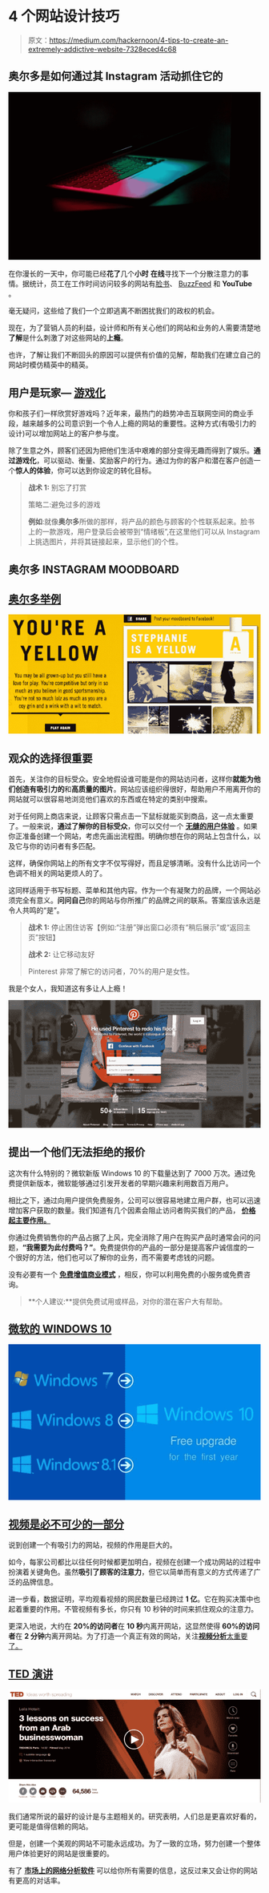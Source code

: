 # 4 个网站设计技巧

> 原文：<https://medium.com/hackernoon/4-tips-to-create-an-extremely-addictive-website-7328eced4c68>

## 奥尔多是如何通过其 Instagram 活动抓住它的

![](img/08f569772c958f6deff66a1ebfe71f27.png)

在你漫长的一天中，你可能已经**花了**几个**小时** **在线**寻找下一个分散注意力的事情。据统计，员工在工作时间访问较多的网站有[脸书](https://medium.com/u/25aae929dbb1?source=post_page-----7328eced4c68--------------------------------)、 [BuzzFeed](https://medium.com/u/ef7ccf89e7dc?source=post_page-----7328eced4c68--------------------------------) 和 **YouTube** 。

毫无疑问，这些给了我们一个立即逃离不断困扰我们的政权的机会。

现在，为了营销人员的利益，设计师和所有关心他们的网站和业务的人需要清楚地**了解**是什么刺激了对这些网站的**上瘾**。

也许，了解让我们不断回头的原因可以提供有价值的见解，帮助我们在建立自己的网站时模仿精英中的精英。

## **用户是玩家—** [**游戏化**](https://www.google.co.in/url?sa=t&rct=j&q=&esrc=s&source=web&cd=1&cad=rja&uact=8&ved=0ahUKEwiK_5Sh2afXAhWMQ48KHamlCp4QFggnMAA&url=https%3A%2F%2Fen.wikipedia.org%2Fwiki%2FGamification&usg=AOvVaw3lxc0znc5qpjAT0B5QpiHc)

你和孩子们一样欣赏好游戏吗？近年来，最热门的趋势冲击互联网空间的商业手段，越来越多的公司意识到一个令人上瘾的网站的重要性。这种方式(有吸引力的设计)可以增加网站上的客户参与度。

除了生意之外，顾客们还因为把他们生活中艰难的部分变得无趣而得到了娱乐。**通过游戏化**，可以驱动、衡量、奖励客户的行为。通过为你的客户和潜在客户创造一个**惊人的体验**，你可以达到你设定的转化目标。

> **战术 1:** 别忘了打赏
> 
> 策略二:避免过多的游戏
> 
> **例如**:就像**奥尔多**所做的那样，将产品的颜色与顾客的个性联系起来。脸书上的一款游戏，用户登录后会被带到“情绪板”,在这里他们可以从 Instagram 上挑选图片，并将其链接起来，显示他们的个性。

## **奥尔多 INSTAGRAM MOODBOARD**

## [**奥尔多举例**](https://www.google.co.in/url?sa=t&rct=j&q=&esrc=s&source=web&cd=1&cad=rja&uact=8&ved=0ahUKEwjtrqeq2afXAhUBo48KHVcNAZIQFgg0MAA&url=https%3A%2F%2Fwww.aldoshoes.com%2Fus%2Fen_US&usg=AOvVaw3UUXcRgRVsJ2FmS6NkQ935)

![](img/83832223e0aacc82c648c0cc4fa133aa.png)

## **观众的选择很重要**

首先，关注你的目标受众。安全地假设谁可能是你的网站访问者，这样你**就能为他们创造有吸引力的**和**高质量的图片**。网站应该组织得很好，帮助用户不用离开你的网站就可以很容易地浏览他们喜欢的东西或在特定的类别中搜索。

对于任何网上商店来说，让顾客只需点击一下鼠标就能买到商品，这一点太重要了。一般来说，**通过了解你的目标受众**，你可以交付一个 [**无缝的用户体验**](https://www.google.co.in/url?sa=t&rct=j&q=&esrc=s&source=web&cd=2&cad=rja&uact=8&ved=0ahUKEwiwz-m22afXAhXKLY8KHU0dDLkQFggsMAE&url=https%3A%2F%2Fen.wikipedia.org%2Fwiki%2FUser_experience&usg=AOvVaw2P_bmmozsS9HyTZydHt90V) 。如果你正准备创建一个网站，考虑先画出流程图。明确你想在你的网站上包含什么，以及它与你的访问者有多匹配。

这样，确保你网站上的所有文字不仅写得好，而且足够清晰。没有什么比访问一个色调不相关的网站更烦人的了。

这同样适用于书写标题、菜单和其他内容。作为一个有凝聚力的品牌，一个网站必须完全有意义。**问问自己**你的网站与你所推广的品牌之间的联系。答案应该永远是令人共鸣的“是”。

> **战术 1:** 停止困住访客【例如:“注册”弹出窗口必须有“稍后展示”或“返回主页”按钮】
> 
> **战术 2:** 让它移动友好
> 
> Pinterest 非常了解它的访问者，70%的用户是女性。

我是个女人，我知道这有多让人上瘾！

![](img/410d7b719b216ab5a2c8ee68fd834005.png)

## 提出一个他们无法拒绝的报价

这次有什么特别的？微软新版 Windows 10 的下载量达到了 7000 万次。通过免费提供新版本，微软能够通过引发开发者的早期兴趣来利用数百万用户。

相比之下，通过向用户提供免费服务，公司可以很容易地建立用户群，也可以迅速增加客户获取的数量。我们知道有几个因素会阻止访问者购买我们的产品， [**价格起主要作用。**](https://www.google.co.in/url?sa=t&rct=j&q=&esrc=s&source=web&cd=1&cad=rja&uact=8&ved=0ahUKEwiyqKjO2afXAhWMpY8KHTR4CeEQFggnMAA&url=https%3A%2F%2Fwww.nickkolenda.com%2Fpsychological-pricing-strategies%2F&usg=AOvVaw22YFWeEr7PhF-9JUM1CZue)

你通过免费销售你的产品占据了上风，完全消除了用户在购买产品时通常会问的问题，**“我需要为此付费吗？”**。免费提供你的产品的一部分是提高客户诚信度的一个很好的方法，他们也可以了解你的业务，而不需要考虑钱的问题。

没有必要有一个 [**免费增值商业模式**](https://www.google.co.in/url?sa=t&rct=j&q=&esrc=s&source=web&cd=3&cad=rja&uact=8&ved=0ahUKEwjS3ITY2afXAhWEtI8KHQXtDAgQFggvMAI&url=https%3A%2F%2Fen.wikipedia.org%2Fwiki%2FFreemium&usg=AOvVaw0IYHJ8T2p5wYRaZXr3mkgE) ，相反，你可以利用免费的小服务或免费咨询。

> **个人建议:**提供免费试用或样品，对你的潜在客户大有帮助。

## [**微软的 WINDOWS 10**](https://www.google.co.in/url?sa=t&rct=j&q=&esrc=s&source=web&cd=1&cad=rja&uact=8&ved=0ahUKEwjJ29Hf2afXAhUlSY8KHXApCMoQFggnMAA&url=https%3A%2F%2Fwww.microsoft.com%2Fen-in%2Fwindows%2F&usg=AOvVaw0AwELCXM9i-injr3PnYcAS)

![](img/55d1bcbf7cf2d650ea0491ff7afc0aa3.png)

## [**视频是必不可少的一部分**](https://www.google.co.in/url?sa=t&rct=j&q=&esrc=s&source=web&cd=1&cad=rja&uact=8&ved=0ahUKEwjpzpHq2afXAhWJv48KHSI-BhMQFggnMAA&url=https%3A%2F%2Fdigitalmarketinginstitute.com%2Fblog%2F5-secrets-super-successful-video-marketing&usg=AOvVaw2xM3tHDafM-Jp1cpBhJVVX)

说到创建一个有吸引力的网站，视频的作用是巨大的。

如今，每家公司都比以往任何时候都更加明白，视频在创建一个成功网站的过程中扮演着关键角色。虽然**吸引了顾客的注意力**，但它以简单而有意义的方式传递了广泛的品牌信息。

进一步看，数据证明，平均观看视频的网民数量已经跨过 **1 亿**。它在购买决策中也起着重要的作用。不管视频有多长，你只有 10 秒钟的时间来抓住观众的注意力。

更深入地说，大约在 **20%的访问者**在 **10 秒**内离开网站，这显然使得 **60%的访问者**在 **2 分钟**内离开网站。为了打造一个真正有效的网站，关注[**视频分析**太重要了。](https://www.google.co.in/url?sa=t&rct=j&q=&esrc=s&source=web&cd=1&cad=rja&uact=8&ved=0ahUKEwj9mr2C2qfXAhWKrY8KHUxPAUEQFggnMAA&url=http%3A%2F%2Favigilon.com%2Fproducts%2Fvideo-analytics%2Fvideo-analytics%2F&usg=AOvVaw2MRMdvjT7InXIJqxk23m4-)

## [**TED 演讲**](https://www.google.co.in/url?sa=t&rct=j&q=&esrc=s&source=web&cd=1&cad=rja&uact=8&ved=0ahUKEwiLsMiI2qfXAhWDuI8KHVynCREQFggnMAA&url=https%3A%2F%2Fwww.ted.com%2F&usg=AOvVaw38w6rMJjoK8HD-A9uA6afX)

![](img/19030544d486075a03d89c51aad4278c.png)

我们通常所说的最好的设计是与主题相关的。研究表明，人们总是更喜欢好看的，更可能是值得信赖的网站。

但是，创建一个美观的网站不可能永远成功。为了一致的立场，努力创建一个整体用户体验更好的网站是很重要的。

有了 [**市场上的网络分析软件**](https://www.google.co.in/url?sa=t&rct=j&q=&esrc=s&source=web&cd=1&cad=rja&uact=8&ved=0ahUKEwivq6SR2qfXAhWEuI8KHd0IBqsQFggnMAA&url=https%3A%2F%2Fen.wikipedia.org%2Fwiki%2FWeb_analytics&usg=AOvVaw3NsNmqceXCOjlgjQfuVnPA) 可以给你所有需要的信息，这反过来又会让你的网站有更高的对话率。
